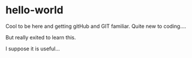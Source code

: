 # hello-world

Cool to be here and getting gitHub and GIT familiar. Quite new to coding....

But really exited to learn this. 

I suppose it is useful...
